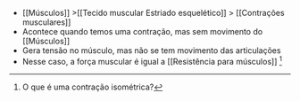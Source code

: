 + [[Músculos]] >[[Tecido muscular Estriado esquelético]] >  [[Contrações musculares]] 
+ Acontece quando temos uma contração, mas sem movimento do [[Músculos]]
+ Gera tensão no músculo, mas não se tem movimento das articulações
+ Nesse caso, a força muscular é igual a [[Resistência para músculos]] [^186948]

[^186948]: O que é uma contração isométrica?
